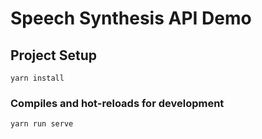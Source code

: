 # Speech Synthesis API Demo

## Project Setup
```
yarn install
```

### Compiles and hot-reloads for development
```
yarn run serve
```
